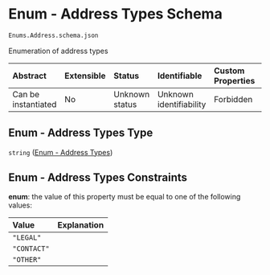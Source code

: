 # Enum - Address Types Schema

```txt
Enums.Address.schema.json
```

Enumeration of address types

| Abstract            | Extensible | Status         | Identifiable            | Custom Properties | Additional Properties | Access Restrictions | Defined In                                                                 |
| :------------------ | :--------- | :------------- | :---------------------- | :---------------- | :-------------------- | :------------------ | :------------------------------------------------------------------------- |
| Can be instantiated | No         | Unknown status | Unknown identifiability | Forbidden         | Allowed               | none                | [Address.schema.json](../enums/Address.schema.json "open original schema") |

## Enum - Address Types Type

`string` ([Enum - Address Types](address.md))

## Enum - Address Types Constraints

**enum**: the value of this property must be equal to one of the following values:

| Value       | Explanation |
| :---------- | :---------- |
| `"LEGAL"`   |             |
| `"CONTACT"` |             |
| `"OTHER"`   |             |
